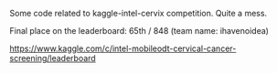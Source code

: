 Some code related to kaggle-intel-cervix competition. Quite a mess.

Final place on the leaderboard: 65th / 848 (team name: ihavenoidea)

https://www.kaggle.com/c/intel-mobileodt-cervical-cancer-screening/leaderboard

